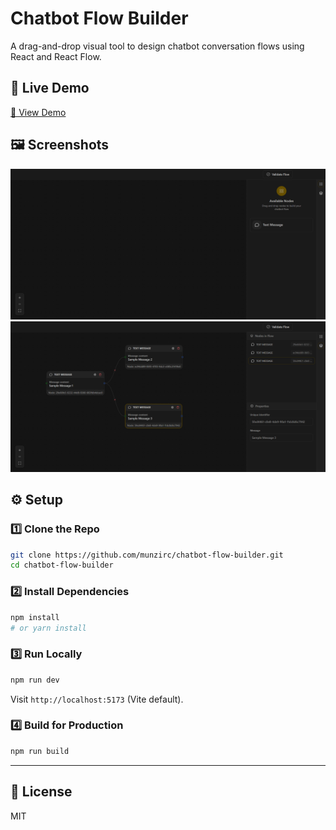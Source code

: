 # Chatbot Flow Builder

A drag-and-drop visual tool to design chatbot conversation flows using React and React Flow.

## 🚀 Live Demo

[🔗 View Demo](https://your-live-demo-link.com)

## 🖼️ Screenshots

![Editor Screenshot](public/editor.png)
![Node Connection](public/nodesinflow.png)

## ⚙️ Setup

### 1️⃣ Clone the Repo
```bash
git clone https://github.com/munzirc/chatbot-flow-builder.git
cd chatbot-flow-builder
```

### 2️⃣ Install Dependencies
```bash
npm install
# or yarn install
```

### 3️⃣ Run Locally
```bash
npm run dev
```
Visit `http://localhost:5173` (Vite default).

### 4️⃣ Build for Production
```bash
npm run build
```

---

## 📄 License
MIT
